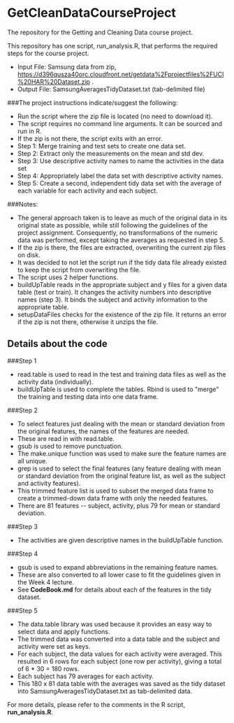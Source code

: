 GetCleanDataCourseProject
=========================

The repository for the Getting and Cleaning Data course project.

This repository has one script, run_analysis.R, that performs
the required steps for the course project. 

* Input File: Samsung data from zip,
 https://d396qusza40orc.cloudfront.net/getdata%2Fprojectfiles%2FUCI%20HAR%20Dataset.zip .
* Output File: SamsungAveragesTidyDataset.txt (tab-delimited file)

###The project instructions indicate/suggest the following:
* Run the script where the zip file is located (no need to download it).
* The script requires no command line arguments. It can be sourced and run in R.
* If the zip is not there, the script exits with an error.
* Step 1: Merge training and test sets to create one data set.
* Step 2: Extract only the measurements on the mean and std dev.
* Step 3: Use descriptive activity names to name the activities in the data set
* Step 4: Appropriately label the data set with descriptive activity names.
* Step 5: Create a second, independent tidy data set with the average of
each variable for each activity and each subject.

###Notes:
* The general approach taken is to leave as much of the original 
data in its original state as possible, while still
following the guidelines of the project assignment. Consequently, no
transformations of the numeric data was performed, except taking the
averages as requested in step 5.
* If the zip is there, the files are extracted, overwriting the 
current zip files on disk.
* It was decided to not let the script run if the tidy data file
already existed to keep the script from overwriting the file.
* The script uses 2 helper functions. 
* buildUpTable reads in the appropriate subject and y files for 
a given data table (test or train). It changes the activity numbers
into descriptive names (step 3). It binds the subject and activity
information to the appropriate table.
* setupDataFiles checks for the existence of the zip file. It returns
an error if the zip is not there, otherwise it unzips the file.


## Details about the code

###Step 1
* read.table is used to read in the test and training data files 
as well as the activity data (individually). 
* buildUpTable is used
to complete the tables. Rbind is used to "merge" the training
and testing data into one data frame.

###Step 2
* To select features just dealing with the mean or standard deviation
from the original features, the names of the features are needed.
* These are read in with read.table. 
* gsub is used to remove punctuation. 
* The make.unique function was used to make sure the feature names
are all unique.
* grep is used to select the final features (any feature dealing
with mean or standard deviation from the original feature list,
as well as the subject and activity features).
* This trimmed feature list is used to subset the merged data frame
to create a trimmed-down data frame with only the needed features.
* There are 81 features -- subject, activity, plus 79 for mean or
standard deviation.

###Step 3
* The activities are given descriptive names in the buildUpTable
function.

###Step 4
* gsub is used to expand abbreviations in the remaining feature names.
* These are also converted to all lower case to fit the guidelines
given in the Week 4 lecture.
* See __CodeBook.md__ for details about each of the features in the tidy
dataset.

###Step 5
* The data.table library was used because it provides an easy way
to select data and apply functions.
* The trimmed data was converted into a data table and the subject and
activity were set as keys.
* For each subject, the data values for each activity were averaged. This
resulted in 6 rows for each subject (one row per activity), giving a 
total of 6 * 30 = 180 rows.
* Each subject has 79 averages for each activity.
* This 180 x 81 data table with the averages was saved as the tidy dataset
into SamsungAveragesTidyDataset.txt as tab-delimited data.

For more details, please refer to the comments in the R script,
__run_analysis.R__.

